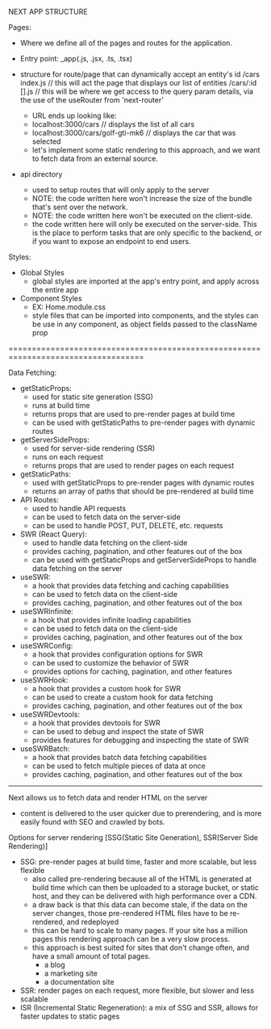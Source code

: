 NEXT APP STRUCTURE

Pages:
- Where we define all of the pages and routes for the application.
- Entry point: _app(.js, .jsx, .ts, .tsx)

- structure for route/page that can dynamically accept an entity's id
/cars      index.js // this will act the page that displays our list of entities
/cars/:id  [<param-name>].js // this will be where we get access to the query param details, via the use of the useRouter from 'next-router'
    * URL ends up looking like: 
    * localhost:3000/cars // displays the list of all cars
    * localhost:3000/cars/golf-gti-mk6 // displays the car that was selected
    * let's implement some static rendering to this approach, and we want to fetch data from an external source.

- api directory
    * used to setup routes that will only apply to the server
    * NOTE: the code written here won't increase the size of the bundle that's sent over the network.
    * NOTE: the code written here won't be executed on the client-side.
    * the code written here will only be executed on the server-side. This is the place to perform tasks that are only specific to the backend, or if you want to expose an endpoint to end users.

Styles:
- Global Styles
    * global styles are imported at the app's entry point, and apply across the entire  app
- Component Styles
    * EX: Home.module.css
    * style files that can be imported into components, and the styles can be use in any component, as object fields passed to the className prop

===================================================================================     

Data Fetching:
- getStaticProps:
    * used for static site generation (SSG)
    * runs at build time
    * returns props that are used to pre-render pages at build time
    * can be used with getStaticPaths to pre-render pages with dynamic routes
- getServerSideProps:
    * used for server-side rendering (SSR)
    * runs on each request
    * returns props that are used to render pages on each request
- getStaticPaths:
    * used with getStaticProps to pre-render pages with dynamic routes
    * returns an array of paths that should be pre-rendered at build time
- API Routes:
    * used to handle API requests
    * can be used to fetch data on the server-side
    * can be used to handle POST, PUT, DELETE, etc. requests
- SWR (React Query):
    * used to handle data fetching on the client-side
    * provides caching, pagination, and other features out of the box
    * can be used with getStaticProps and getServerSideProps to handle data fetching on the server
- useSWR:
    * a hook that provides data fetching and caching capabilities
    * can be used to fetch data on the client-side
    * provides caching, pagination, and other features out of the box
- useSWRInfinite:
    * a hook that provides infinite loading capabilities
    * can be used to fetch data on the client-side
    * provides caching, pagination, and other features out of the box
- useSWRConfig:
    * a hook that provides configuration options for SWR
    * can be used to customize the behavior of SWR
    * provides options for caching, pagination, and other features
- useSWRHook:
    * a hook that provides a custom hook for SWR
    * can be used to create a custom hook for data fetching
    * provides caching, pagination, and other features out of the box
- useSWRDevtools:
    * a hook that provides devtools for SWR
    * can be used to debug and inspect the state of SWR
    * provides features for debugging and inspecting the state of SWR
- useSWRBatch:
    * a hook that provides batch data fetching capabilities
    * can be used to fetch multiple pieces of data at once
    * provides caching, pagination, and other features out of the box

-----------------------------------------------------------------------------------
Next allows us to fetch data and render HTML on the server
- content is delivered to the user quicker due to prerendering, and is more easily found with SEO and crawled by bots.

Options for server rendering [SSG(Static Site Generation), SSR(Server Side Rendering)]
- SSG: pre-render pages at build time, faster and more scalable, but less flexible
    * also called pre-rendering because all of the HTML is generated at build time which can then be uploaded to a storage bucket, or static host, and they can be delivered with high performance over a CDN.
    * a draw back is that this data can become stale, if the data on the server changes, those pre-rendered HTML files have to be re-rendered, and redeployed
    * this can be hard to scale to many pages. If your site has a million pages this rendering approach can be a very slow process.
    * this approach is best suited for sites that don't change often, and have a small amount of total pages.
        * a blog
        * a marketing site
        * a documentation site
- SSR: render pages on each request, more flexible, but slower and less scalable
- ISR (Incremental Static Regeneration): a mix of SSG and SSR, allows for faster updates to static pages
